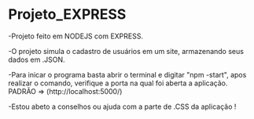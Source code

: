 # Projeto_EXPRESS
 
-Projeto feito em NODEJS com EXPRESS.

-O projeto simula o cadastro de usuários em um site, armazenando seus dados em .JSON.

-Para inicar o programa basta abrir o terminal e digitar "npm -start", apos realizar o comando, verifique a porta na qual foi aberta a aplicação. PADRÃO => (http://localhost:5000/)

-Estou abeto a conselhos ou ajuda com a parte de .CSS da aplicação !
